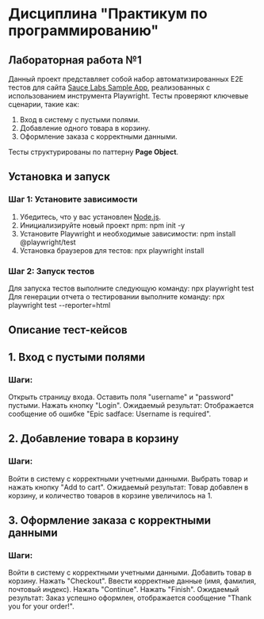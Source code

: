# Дисциплина "Практикум по программированию"

## Лабораторная работа №1 

Данный проект представляет собой набор автоматизированных E2E тестов для сайта [Sauce Labs Sample App](https://www.saucedemo.com/), реализованных с использованием инструмента Playwright. Тесты проверяют ключевые сценарии, такие как:

1. Вход в систему с пустыми полями.
2. Добавление одного товара в корзину.
3. Оформление заказа с корректными данными.

Тесты структурированы по паттерну **Page Object**.

## Установка и запуск

### Шаг 1: Установите зависимости

1. Убедитесь, что у вас установлен [Node.js](https://nodejs.org/).
2. Инициализируйте новый проект npm:
    npm init -y
3. Установите Playwright и необходимые зависимости:
    npm install @playwright/test
4. Установка браузеров для тестов:
    npx playwright install

### Шаг 2: Запуск тестов

Для запуска тестов выполните следующую команду:
    npx playwright test
Для генерации отчета о тестировании выполните команду:
    npx playwright test --reporter=html

## Описание тест-кейсов
## 1. Вход с пустыми полями
### Шаги:
Открыть страницу входа.
Оставить поля "username" и "password" пустыми.
Нажать кнопку "Login".
Ожидаемый результат: Отображается сообщение об ошибке "Epic sadface: Username is required".
## 2. Добавление товара в корзину
### Шаги:
Войти в систему с корректными учетными данными.
Выбрать товар и нажать кнопку "Add to cart".
Ожидаемый результат: Товар добавлен в корзину, и количество товаров в корзине увеличилось на 1.
## 3. Оформление заказа с корректными данными
### Шаги:
Войти в систему с корректными учетными данными.
Добавить товар в корзину.
Нажать "Checkout".
Ввести корректные данные (имя, фамилия, почтовый индекс).
Нажать "Continue".
Нажать "Finish".
Ожидаемый результат: Заказ успешно оформлен, отображается сообщение "Thank you for your order!".
